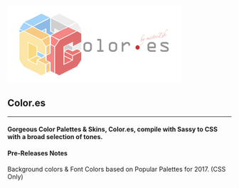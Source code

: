 ![alt text](logo.png "Color.es")
## Color.es
---
#### Gorgeous Color Palettes & Skins, Color.es, compile with Sassy to CSS with a broad selection of tones.



#### Pre-Releases Notes
Background colors & Font Colors based on Popular Palettes for 2017. (CSS Only)
